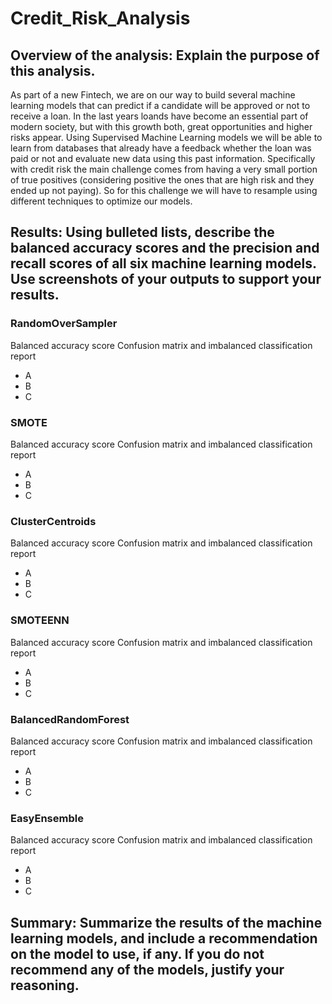 # Credit_Risk_Analysis

## Overview of the analysis: Explain the purpose of this analysis.

As part of a new Fintech, we are on our way to build several machine learning models that can predict if a candidate will be approved or not to receive a loan. In the last years loands have become an essential part of modern society, but with this growth both, great opportunities and higher risks appear. Using Supervised Machine Learning models we will be able to learn from databases that already have a feedback whether the loan was paid or not and evaluate new data using this past information.
Specifically with credit risk the main challenge comes from having a very small portion of true positives (considering positive the ones that are high risk and they ended up not paying). So for this challenge we will have to resample using different techniques to optimize our models.

## Results: Using bulleted lists, describe the balanced accuracy scores and the precision and recall scores of all six machine learning models. Use screenshots of your outputs to support your results.

### RandomOverSampler
Balanced accuracy score
Confusion matrix and imbalanced classification report

* A
* B
* C

### SMOTE
Balanced accuracy score
Confusion matrix and imbalanced classification report

* A
* B
* C

### ClusterCentroids
Balanced accuracy score
Confusion matrix and imbalanced classification report

* A
* B
* C

### SMOTEENN
Balanced accuracy score
Confusion matrix and imbalanced classification report

* A
* B
* C

### BalancedRandomForest
Balanced accuracy score
Confusion matrix and imbalanced classification report

* A
* B
* C

### EasyEnsemble
Balanced accuracy score
Confusion matrix and imbalanced classification report

* A
* B
* C

## Summary: Summarize the results of the machine learning models, and include a recommendation on the model to use, if any. If you do not recommend any of the models, justify your reasoning.
